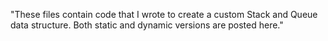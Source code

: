 "These files contain code that I wrote to create a custom Stack and Queue data structure.  Both static and dynamic versions are posted here." 
